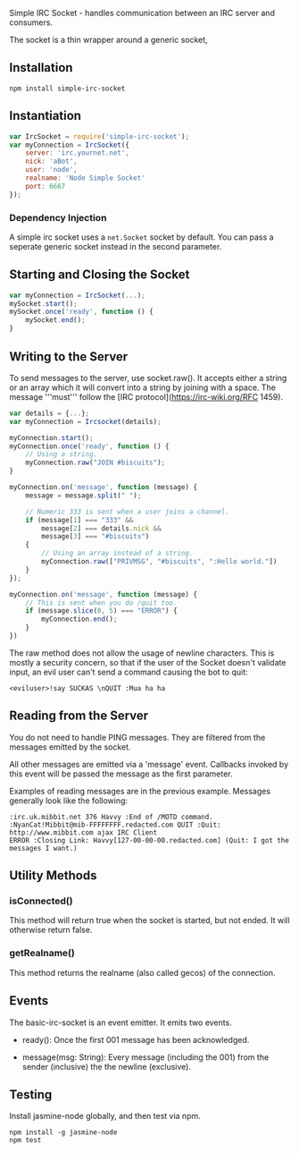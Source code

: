 Simple IRC Socket - handles communication between an IRC server and consumers.

The socket is a thin wrapper around a generic socket, 

## Installation ##

```
npm install simple-irc-socket
```

## Instantiation ##

```javascript
var IrcSocket = require('simple-irc-socket');
var myConnection = IrcSocket({
    server: 'irc.yournet.net',
    nick: 'aBot',
    user: 'node',
    realname: 'Node Simple Socket'
    port: 6667
});
```
### Dependency Injection ###

A simple irc socket uses a `net.Socket` socket by default. You can pass a
seperate generic socket instead in the second parameter.

## Starting and Closing the Socket ##

```javascript
var myConnection = IrcSocket(...);
mySocket.start();
mySocket.once('ready', function () {
    mySocket.end();
}
```

## Writing to the Server ##
To send messages to the server, use socket.raw(). It accepts either a
string or an array which it will convert into a string by joining with
a space. The message '''must''' follow the 
[IRC protocol](https://irc-wiki.org/RFC 1459).

```javascript
var details = {...};
var myConnection = Ircsocket(details);

myConnection.start();
myConnection.once('ready', function () {
    // Using a string.
    myConnection.raw("JOIN #biscuits");
}

myConnection.on('message', function (message) {
    message = message.split(" ");

    // Numeric 333 is sent when a user joins a channel.
    if (message[1] === "333" &&
        message[2] === details.nick &&
        message[3] === "#biscuits")
    {
        // Using an array instead of a string.
        myConnection.raw(["PRIVMSG", "#biscuits", ":Hello world."])
    }
});

myConnection.on('message', function (message) {
    // This is sent when you do /quit too.
    if (message.slice(0, 5) === "ERROR") {
        myConnection.end();
    }
})
```

The raw method does not allow the usage of newline characters. This is
mostly a security concern, so that if the user of the Socket doesn't
validate input, an evil user can't send a command causing the bot to quit:

```
<eviluser>!say SUCKAS \nQUIT :Mua ha ha
```

## Reading from the Server ##

You do not need to handle PING messages. They are filtered from the messages
emitted by the socket.

All other messages are emitted via a 'message' event. Callbacks invoked by
this event will be passed the message as the first parameter.

Examples of reading messages are in the previous example. Messages generally
look like the following:

```
:irc.uk.mibbit.net 376 Havvy :End of /MOTD command.
:NyanCat!Mibbit@mib-FFFFFFFF.redacted.com QUIT :Quit: http://www.mibbit.com ajax IRC Client
ERROR :Closing Link: Havvy[127-00-00-00.redacted.com] (Quit: I got the messages I want.)
```

## Utility Methods ##

### isConnected() ###

This method will return true when the socket is started, but not ended. It
will otherwise return false.

### getRealname() ###

This method returns the realname (also called gecos) of the connection.

## Events ##

The basic-irc-socket is an event emitter. It emits two events.

+ ready(): Once the first 001 message has been acknowledged.

+ message(msg: String): Every message (including the 001) from the
sender (inclusive) the the newline (exclusive).

## Testing ##

Install jasmine-node globally, and then test via npm.

```
npm install -g jasmine-node
npm test
```
